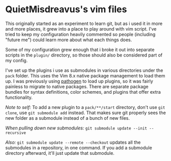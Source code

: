 # QuietMisdreavus's vim files

This originally started as an experiment to learn git, but as i used it in more and more places, it
grew into a place to play around with vim script. I've tried to keep my configuration heavily
commented so people (including "future me") could learn more about what each things does.

Some of my configuration grew enough that i broke it out into separate scripts in the `plugin/`
directory, so those should also be considered part of my config.

I've set up the plugins i use as submodules in various directories under the `pack` folder. This
uses the Vim 8.x native package management to load them up. I was previously using [pathogen] to
load up plugins, so it was fairly painless to migrate to native packages. There are separate package
bundles for syntax definitions, color schemes, and plugins that offer extra functionality.

[pathogen]: https://github.com/tpope/vim-pathogen

*Note to self:* To add a new plugin to a `pack/**/start` directory, don't use `git clone`, use `git
submodule add` instead. That makes sure git properly sees the new folder as a submodule instead of a
bunch of new files.

*When pulling down new submodules:* `git submodule update --init --recursive`

*Also:* `git submodule update --remote --checkout` updates all the submodules in a repository, in one
command. If you add a submodule directory afterward, it'll just update that submodule.
